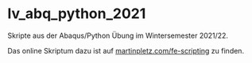 # lv_abq_python_2021
Skripte aus der Abaqus/Python Übung im Wintersemester 2021/22.

Das online Skriptum dazu ist auf [martinpletz.com/fe-scripting](martinpletz.com/fe-scripting) zu finden.
